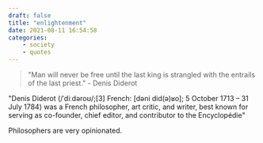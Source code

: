 ```yaml
---
draft: false
title: "enlightenment"
date: 2021-08-11 16:54:58
categories: 
    - society
    - quotes
---
```


> "Man will never be free until the last king is strangled with the entrails of the last priest." - Denis Diderot

"Denis Diderot (/ˈdiːdəroʊ/;[3] French: [dəni did(ə)ʁo]; 5 October 1713 – 31 July 1784) was a French philosopher, art critic, and writer, best known for serving as co-founder, chief editor, and contributor to the Encyclopédie"

Philosophers are very opinionated.